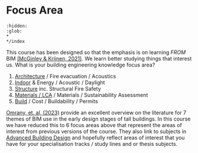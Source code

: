 # Focus Area

```{toctree}
:hidden:
:glob:
*
*/index
```
This course has been designed so that the emphasis is on learning _FROM_ BIM [(McGinley & Krijnen, 2021)]. We learn better studying things that interest us. What is your building engineering knowledge focus area?

1. [Architecture] / Fire evacuation / Acoustics
2. [Indoor] & Energy / Acoustic / Daylight
3. [Structure] inc. Structural Fire Safety
4. [Materials / LCA] / Materials / Sustainability Assessment
5. [Build] / Cost / Buildability / Permits

[Omrany, et. al, (2023)] provide an excellent overview on the literature for 7 themes of BIM use in the early design stages of tall buildings. In this course we have reduced this to 6 focus areas above that represent the areas of interest from previous versions of the course. They also link to subjects in [Advanced Building Design] and hopefully reflect areas of interest that you have for your specialisation tracks / study lines and or thesis subjects.

[(McGinley & Krijnen, 2021)]: https://itc.scix.net/paper/w78-2021-paper-070
[Omrany, et. al, (2023)]: https://www.sciencedirect.com/science/article/pii/S0926580523001942#s0020
[Structure]: .././Focus/Structure
[Materials / LCA]: .././Focus/Sustainability
[Indoor]: .././Focus/Indoor
[Build]: .././Focus/Build
[Architecture]: .././Focus/Architecture
[Advanced Building Design]: /41946/
